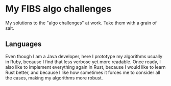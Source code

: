 # My FIBS algo challenges

My solutions to the "algo challenges" at work. Take them with a grain of salt.

## Languages

Even though I am a Java developer, here I prototype my algorithms usually in Ruby, because I find that less verbose yet more readable. Once ready, I also like to implement everything again in Rust, because I would like to learn Rust better, and because I like how sometimes it forces me to consider all the cases, making my algorithms more robust.
